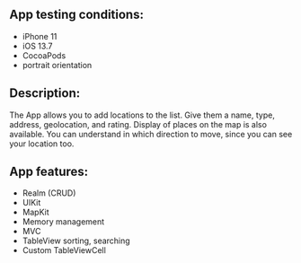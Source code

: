 
**App testing conditions:**
-----------------------------------
- iPhone 11
- iOS 13.7
- CocoaPods
- portrait orientation

**Description:**
-----------------------------------
The App allows you to add locations to the list. Give them a name, type, address, geolocation, and rating. Display of places on the map is also available. You can understand in which direction to move, since you can see your location too.

**App features:**
-----------------------------------
- Realm (CRUD)
- UIKit
- MapKit
- Memory management
- MVC
- TableView sorting, searching
- Custom TableViewCell
